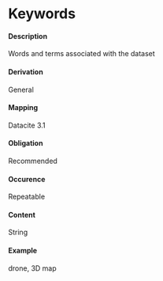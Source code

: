 # Keywords

#### Description
Words and terms associated with the dataset

#### Derivation
General

#### Mapping
Datacite 3.1  

#### Obligation	
Recommended

#### Occurence	
Repeatable

#### Content 
String

#### Example
drone, 3D map
